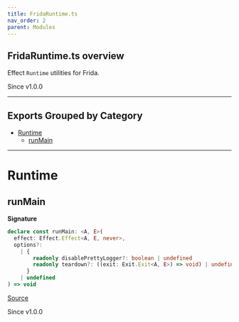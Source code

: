 ```yaml
---
title: FridaRuntime.ts
nav_order: 2
parent: Modules
---
```


## FridaRuntime.ts overview

Effect `Runtime` utilities for Frida.

Since v1.0.0

---

## Exports Grouped by Category

- [Runtime](#runtime)
  - [runMain](#runmain)

---

# Runtime

## runMain

**Signature**

```ts
declare const runMain: <A, E>(
  effect: Effect.Effect<A, E, never>,
  options?:
    | {
        readonly disablePrettyLogger?: boolean | undefined
        readonly teardown?: ((exit: Exit.Exit<A, E>) => void) | undefined
      }
    | undefined
) => void
```

[Source](https://github.com/leonitousconforti/efffrida/packages/platform/blob/main/src/FridaRuntime.ts#L23)

Since v1.0.0
